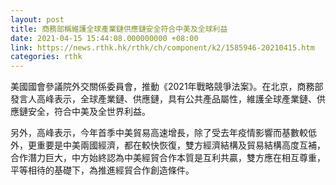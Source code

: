 ```yaml
---
layout: post
title: 商務部稱維護全球產業鏈供應鏈安全符合中美及全球利益
date: 2021-04-15 15:44:08.000000000 +08:00
link: https://news.rthk.hk/rthk/ch/component/k2/1585946-20210415.htm
categories: rthk
---
```


美國國會參議院外交關係委員會，推動《2021年戰略競爭法案》。在北京，商務部發言人高峰表示，全球產業鏈、供應鏈，具有公共產品屬性，維護全球產業鏈、供應鏈安全，符合中美及全世界利益。

另外，高峰表示，今年首季中美貿易高速增長，除了受去年疫情影響而基數較低外，更重要是中美兩國經濟，都在較快恢復，雙方經濟結構及貿易結構高度互補，合作潛力巨大，中方始終認為中美經貿合作本質是互利共贏，雙方應在相互尊重，平等相待的基礎下，為推進經貿合作創造條件。
